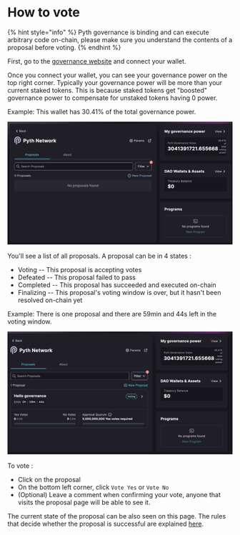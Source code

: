 # How to vote

{% hint style="info" %}
Pyth governance is binding and can execute arbitrary code on-chain, please make sure you understand the contents of a proposal before voting.
{% endhint %}

First, go to the [governance website](https://app.realms.today/dao/PYTH) and connect your wallet.

Once you connect your wallet, you can see your governance power on the top right corner. Typically your governance power will be more than your current staked tokens. This is because staked tokens get "boosted" governance power to compensate for unstaked tokens having 0 power.

Example: This wallet has 30.41% of the total governance power.

![](<../.gitbook/assets/Screen Shot 2022-10-28 at 12.58.03 PM.png>)


You'll see a list of all proposals. A proposal can be in 4 states :
-  Voting -- This proposal is accepting votes
-  Defeated -- This proposal failed to pass 
-  Completed -- This proposal has succeeded and executed on-chain
-  Finalizing -- This proposal's voting window is over, but it hasn't been resolved on-chain yet

Example: There is one proposal and there are 59min and 44s left in the voting window.

![](<../.gitbook/assets/Screen Shot 2022-10-28 at 1.33.12 PM.png>)

To vote : 
- Click on the proposal
- On the bottom left corner, click `Vote Yes` or `Vote No`
- (Optional) Leave a comment when confirming your vote, anyone that visits the proposal page will be able to see it.

The current state of the proposal can be also seen on this page. The rules that decide whether the proposal is successful are explained [here](governance-rules.md).